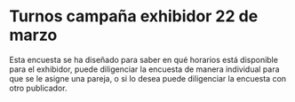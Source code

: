 # Turnos campaña exhibidor 22 de marzo 
Esta encuesta se ha diseñado para saber en qué horarios está disponible para el exhibidor, puede diligenciar la encuesta de manera individual para que se le asigne una pareja, o si lo desea puede diligenciar la encuesta con otro publicador. 
<!DOCTYPE html>
<html lang="es">
<head>
    <meta charset="UTF-8">
    <meta name="viewport" content="width=device-width, initial-scale=1.0">
    <title>Selecciona tu Turno</title>
    <script type="module">
        // Importar Firebase 9+
        import { initializeApp } from "https://www.gstatic.com/firebasejs/9.6.1/firebase-app.js";
        import { getDatabase, ref, get, set, onValue } from "https://www.gstatic.com/firebasejs/9.6.1/firebase-database.js";

        // Configuración de Firebase (reemplaza con tus credenciales)
        const firebaseConfig = {
  apiKey: "AIzaSyBnm4eifYOOoZ_H03Q0IOCmCs2E1ARPKQ0",
  authDomain: "exhibidores-37a1e.firebaseapp.com",
   databaseURL: "https://exhibidores-37a1e-default-rtdb.firebaseio.com/",
  projectId: "exhibidores-37a1e",
  storageBucket: "exhibidores-37a1e.firebasestorage.app",
  messagingSenderId: "832454027212",
  appId: "1:832454027212:web:50dabadc51b3a559145f69",
  measurementId: "G-2BZD17QEL0"
};

        // Inicializar Firebase
        const app = initializeApp(firebaseConfig);
        const database = getDatabase(app);

        // Lista de turnos disponibles
        const turnos = [
            { hora: '07:00 - 09:00', punto: 'Punto Tibabuyes' },
            { hora: '09:00 - 11:00', punto: 'Punto Tibabuyes' },
            { hora: '11:00 - 1:00 p.m.', punto: 'Punto Tibabuyes' },
            { hora: '1:00 - 3:00 p.m.', punto: 'Punto Tibabuyes' },
            { hora: '3:00 - 5:00 p.m.', punto: 'Punto Tibabuyes' },
            { hora: '5:00 - 7:00 p.m.', punto: 'Punto Tibabuyes' },
            { hora: '07:00 - 09:00', punto: 'Punto Afidro' },
            { hora: '09:00 - 11:00', punto: 'Punto Afidro' },
            { hora: '11:00 - 1:00 p.m.', punto: 'Punto Afidro' },
            { hora: '1:00 - 3:00 p.m.', punto: 'Punto Afidro' },
            { hora: '3:00 - 5:00 p.m.', punto: 'Punto Afidro' },
            { hora: '5:00 - 7:00 p.m.', punto: 'Punto Afidro' },
            { hora: '07:00 - 09:00', punto: 'Punto Yaiti' },
            { hora: '09:00 - 11:00', punto: 'Punto Yaiti' },
            { hora: '11:00 - 1:00 p.m.', punto: 'Punto Yaiti' }
            { hora: '1:00 - 3:00 p.m.', punto: 'Punto Yaiti' }
            { hora: '3:00 - 5:00 p.m.', punto: 'Punto Yaiti' }
            { hora: '5:00 - 7:00 p.m.', punto: 'Punto Yaiti' }
        ];

       function cargarTurnos() {
            const turnosContainer = document.getElementById("turnos");
            turnosContainer.innerHTML = "";

            const turnosRef = ref(database, "turnosOcupados");

            get(turnosRef).then(snapshot => {
                const turnosOcupados = snapshot.val() || {};

                turnos.forEach((turno, index) => {
                    const div = document.createElement("div");
                    div.className = "turno";
                    div.innerText = `${turno.hora} - ${turno.punto}`;

                    if (turnosOcupados[index]) {
                        div.classList.add("ocupado");
                        div.innerText += `\nOcupado por: ${turnosOcupados[index]}`;
                    } else {
                        div.onclick = () => seleccionarTurno(index);
                    }

                    turnosContainer.appendChild(div);
                });
            });
        }

        // Seleccionar un turno
        function seleccionarTurno(index) {
            const nombre = document.getElementById("nombre").value.trim();
            if (!nombre) {
                alert("Por favor, ingresa tu nombre antes de seleccionar un turno.");
                return;
            }

            const turnoRef = ref(database, `turnosOcupados/${index}`);

            get(turnoRef).then(snapshot => {
                if (!snapshot.exists()) {
                    set(turnoRef, nombre).then(() => {
                        alert("Turno seleccionado exitosamente.");
                    });
                } else {
                    alert("Este turno ya ha sido ocupado.");
                }
            });
        }

        // Escuchar cambios en tiempo real
        onValue(ref(database, "turnosOcupados"), cargarTurnos);
    </script>

    <style>
        body { font-family: Arial, sans-serif; text-align: center; }
        .turno { margin: 10px; padding: 10px; border: 1px solid black; display: inline-block; cursor: pointer; }
        .ocupado { background-color: lightgray; cursor: not-allowed; }
    </style>
</head>
<body>
    <h2>Selecciona tu Turno</h2>
    <input type="text" id="nombre" placeholder="Tu Nombre" required>
    <div id="turnos"></div>
</body>
</html>
